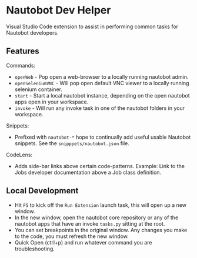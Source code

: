 # Nautobot Dev Helper

Visual Studio Code extension to assist in performing common tasks for Nautobot developers.

## Features

Commands:
* `openWeb` - Pop open a web-browser to a locally running nautobot admin.
* `openSeleniumVNC` - Will pop open default VNC viewer to a locally running selenium container.
* `start` - Start a local nautobot instance, depending on the open nautobot apps open in your workspace.
* `invoke` - Will run any invoke task in one of the nautobot folders in your workspace.

Snippets:
* Prefixed with `nautobot-*` hope to continually add useful usable Nautobot snippets. See the `snipppets/nautobot.json` file.

CodeLens:
* Adds side-bar links above certain code-patterns. Example: Link to the Jobs developer documentation above a Job class definition.

## Local Development

* Hit `F5` to kick off the `Run Extension` launch task, this will open up a new window.
* In the new window, open the nautobot core repository or any of the nautobot apps that have an invoke `tasks.py` sitting at the root.
* You can set breakpoints in the original window. Any changes you make to the code, you must refresh the new window.
* Quick Open (ctrl+p) and run whatever command you are troubleshooting.
